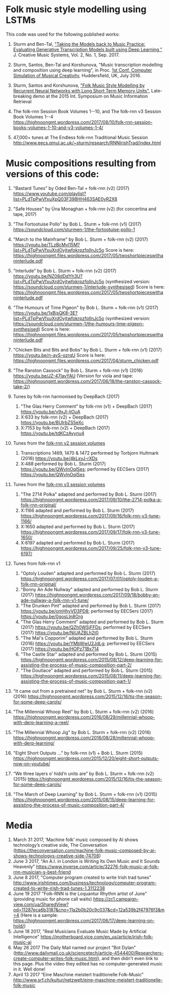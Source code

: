 # Folk music style modelling using LSTMs

This code was used for the following published works:

1. Sturm and Ben-Tal, ["Taking the Models back to Music Practice: Evaluating Generative Transcription Models built using Deep Learning,”](http://jcms.org.uk/issues/Vol2Issue1/taking-models-back-to-music-practice/article.html) J. Creative Music Systems, Vol. 2, No. 1, Sep. 2017.

1. Sturm, Santos, Ben-Tal and Korshunova, "Music transcription modelling and composition using deep learning", in Proc. [1st Conf. Computer Simulation of Musical Creativity](https://csmc2016.wordpress.com), Huddersfield, UK, July 2016.

1. Sturm, Santos and Korshunova, ["Folk Music Style Modelling by Recurrent Neural Networks with Long Short Term Memory Units"](http://ismir2015.uma.es/LBD/LBD13.pdf), Late-breaking demo at the 2015 Int. Symposium on Music Information Retrieval

4. The folk-rnn Session Book Volumes 1--10, and The folk-rnn v3 Session Book Volumes 1--4 https://highnoongmt.wordpress.com/2017/08/10/folk-rnn-session-books-volumes-1-10-and-v3-volumes-1-4/

11. 47,000+ tunes at The Endless folk-rnn Traditional Music Session http://www.eecs.qmul.ac.uk/~sturm/research/RNNIrishTrad/index.html 

# Music compositions resulting from versions of this code:

1. "Bastard Tunes" by Oded Ben-Tal + folk-rnn (v2) (2017) https://www.youtube.com/playlist?list=PLdTpPwVfxuXpQ03F398HH463SAE0vR2X8
1. "Safe Houses" by Úna Monaghan + folk-rnn (v2) (for concertina and tape, 2017)
1. "The Fortootuise Pollo" by Bob L. Sturm + folk-rnn (v1) (2017) https://soundcloud.com/sturmen-1/the-fortootuise-pollo-1
3. "March to the Mainframe" by Bob L. Sturm + folk-rnn (v2) (2017) https://youtu.be/TLzBcMvl15M?list=PLdTpPwVfxuXrdOyjtwfokrpzfpIlnJc5o Score is here: https://highnoongmt.files.wordpress.com/2017/05/twoshortpieceswithaninterlude.pdf
4. "Interlude" by Bob L. Sturm + folk-rnn (v2) (2017) https://youtu.be/NZ08dDdYh3U?list=PLdTpPwVfxuXrdOyjtwfokrpzfpIlnJc5o (synthesized version: https://soundcloud.com/sturmen-1/interlude-synthesised) Score is here: https://highnoongmt.files.wordpress.com/2017/05/twoshortpieceswithaninterlude.pdf
5. "The Humours of Time Pigeon" by Bob L. Sturm + folk-rnn (v1) (2017) https://youtu.be/1xBisQK8-3E?list=PLdTpPwVfxuXrdOyjtwfokrpzfpIlnJc5o (synthesized version: https://soundcloud.com/sturmen-1/the-humours-time-pigeon-synthesised) Score is here: https://highnoongmt.files.wordpress.com/2017/05/twoshortpieceswithaninterlude.pdf
1. "Chicken Bits and Bits and Bobs" by Bob L. Sturm + folk-rnn (v1) (2017) https://youtu.be/n-avS-ozrqU Score is here: https://highnoongmt.files.wordpress.com/2017/04/sturm_chicken.pdf
6. "The Ranston Cassock" by Bob L. Sturm + folk-rnn (v1) (2016) https://youtu.be/JZ-47IavYAU (Version for viola and tape: https://highnoongmt.wordpress.com/2017/06/18/the-ranston-cassock-take-2/)
2. Tunes by folk-rnn harmonised by DeepBach (2017)
    1. "The Glas Herry Comment" by folk-rnn (v1) + DeepBach (2017) https://youtu.be/y9xJl-ljOuA
    1. X:633 by folk-rnn (v2) + DeepBach (2017) https://youtu.be/BUIrbZS5eXc
    1. X:7153 by folk-rnn (v2) + DeepBach (2017) https://youtu.be/tdKCzAyynu4
5. Tunes from the [folk-rnn v2 session volumes](https://highnoongmt.wordpress.com/2017/08/10/folk-rnn-session-books-volumes-1-10-and-v3-volumes-1-4/)
    1. Transcriptions 1469, 1470 & 1472 performed by Torbjorn Hultmark (2016) https://youtu.be/4kLxvJ-rXDs
    1. X:488 performed by Bob L. Sturm (2017) https://youtu.be/QWvlnOqlSes; performed by EECSers (2017) https://youtu.be/QWvlnOqlSes

5. Tunes from the [folk-rnn v3 session volumes](https://highnoongmt.wordpress.com/2017/08/10/folk-rnn-session-books-volumes-1-10-and-v3-volumes-1-4/)
    1. "The 2714 Polka" adapted and performed by Bob L. Sturm (2017) https://highnoongmt.wordpress.com/2017/09/10/the-2714-polka-a-folk-rnn-original/
    1. X:1166 adapted and performed by Bob L. Sturm (2017) https://highnoongmt.wordpress.com/2017/09/16/folk-rnn-v3-tune-1166/
    1. X:1650 adapted and performed by Bob L. Sturm (2017) https://highnoongmt.wordpress.com/2017/09/17/folk-rnn-v3-tune-1650/
    1. X:6197 adapted and performed by Bob L. Sturm (2017) https://highnoongmt.wordpress.com/2017/09/25/folk-rnn-v3-tune-6197/
5. Tunes from folk-rnn v1
    1. "Optoly Louden" adapted and performed by Bob L. Sturm (2017) https://highnoongmt.wordpress.com/2017/07/01/optoly-louden-a-folk-rnn-original/
    1. "Bonny An Ade Nullway" adapted and performed by Bob L. Sturm (2017) https://highnoongmt.wordpress.com/2017/09/18/bobby-an-ade-nullway-a-folk-rnn-v1-tune/
    1. "The Drunken Pint" adapted and performed by Bob L. Sturm (2017) https://youtu.be/omHhyVD3PD8; performed by EECSers (2017) https://youtu.be/0gosLln8Org
    1. "The Glas Herry Comment" adapted and performed by Bob L. Sturm (2017) https://youtu.be/QZh0WSjFFDs; performed by EECSers (2017) https://youtu.be/NiUAZBLh2t0
    1. "The Mal's Copporim" adapted and performed by Bob L. Sturm (2016) https://youtu.be/YMbWwU2JdLg; performed by EECSers (2017) https://youtu.be/HOPz71Bx714
    1. "The Castle Star" adapted and performed by Bob L. Sturm (2015) https://highnoongmt.wordpress.com/2015/08/12/deep-learning-for-assisting-the-process-of-music-composition-part-2/
    1. "The Doutlace" adapted and performed by Bob L. Sturm (2015) https://highnoongmt.wordpress.com/2015/08/11/deep-learning-for-assisting-the-process-of-music-composition-part-1/
6. "It came out from a pretrained net" by Bob L. Sturm + folk-rnn (v2) (2016) https://highnoongmt.wordpress.com/2015/12/16/tis-the-season-for-some-deep-carols/
6. "The Millennial Whoop Reel" by Bob L. Sturm + folk-rnn (v2) (2016) https://highnoongmt.wordpress.com/2016/08/29/millennial-whoop-with-derp-learning-a-reel/
6. "The Millennial Whoop Jig" by Bob L. Sturm + folk-rnn (v2) (2016) https://highnoongmt.wordpress.com/2016/08/28/millennial-whoop-with-derp-learning/
6. "Eight Short Outputs ..." by folk-rnn (v1) + Bob L. Sturm (2015) https://highnoongmt.wordpress.com/2015/12/20/eight-short-outputs-now-on-youtube/
7. “We three layers o’ hidd’n units are” by Bob L. Sturm + folk-rnn (v2) (2015) https://highnoongmt.wordpress.com/2015/12/16/tis-the-season-for-some-deep-carols/
8. "The March of Deep Learning" by Bob L. Sturm + folk-rnn (v1) (2015) https://highnoongmt.wordpress.com/2015/08/15/deep-learning-for-assisting-the-process-of-music-composition-part-4/

# Media
1. March 31 2017, ‘Machine folk’ music composed by AI shows technology’s creative side, The Conversation (https://theconversation.com/machine-folk-music-composed-by-ai-shows-technologys-creative-side-74708)
2. June 3 2017, "An A.I. in London is Writing Its Own Music and It Sounds Heavenly" https://www.inverse.com/article/32276-folk-music-ai-folk-rnn-musician-s-best-friend
2. June 8 2017, "Computer program created to write Irish trad tunes" http://www.irishtimes.com/business/technology/computer-program-created-to-write-irish-trad-tunes-1.3112238
3. June 19 2017 "Folk-RNN is the Loquantur Rhythm artist of June" (providing music for phone call waits) https://zc1.campaign-view.com/ua/SharedView?od=11287eca6b3187&cno=11a2b0b20c9c037&cd=12a539b2f47976f3&m=4 (Here is a sample: https://highnoongmt.wordpress.com/2017/06/17/deep-learning-on-hold/)
3. June 18 2017, "Real Musicians Evaluate Music Made by Artificial Intelligence" https://motherboard.vice.com/en_us/article/irish-folk-music-ai
2. May 26 2017 The Daily Mail named our project "Bot Dylan" (http://www.dailymail.co.uk/sciencetech/article-4544400/Researchers-create-computer-writes-folk-music.html), and then didn't even link to this page. Plus the video they edited has no computer-generated music in it. Well done!
2. April 13 2017 “Eine Maschine meistert traditionelle Folk-Music” http://www.srf.ch/kultur/netzwelt/eine-maschine-meistert-traditionelle-folk-music 
